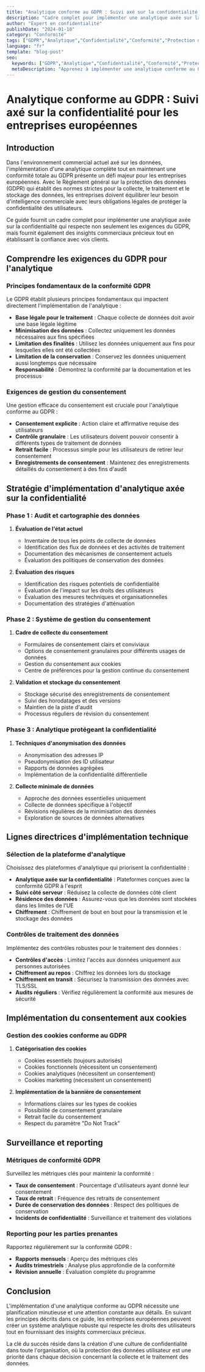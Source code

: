 ```yaml
---
title: "Analytique conforme au GDPR : Suivi axé sur la confidentialité pour les entreprises européennes"
description: "Cadre complet pour implémenter une analytique axée sur la confidentialité qui respecte les exigences du GDPR tout en fournissant des insights commerciaux précieux pour les entreprises européennes."
author: "Expert en confidentialité"
publishDate: "2024-01-10"
category: "Conformité"
tags: ["GDPR","Analytique","Confidentialité","Conformité","Protection des données","Entreprise européenne"]
language: "fr"
template: "blog-post"
seo:
  keywords: ["GDPR","Analytique","Confidentialité","Conformité","Protection des données","Entreprise européenne","gdpr-conforme","analytique","confidentialité-première","suivi","européen","entreprises","technologie","numérique","entreprise"]
  metaDescription: "Apprenez à implémenter une analytique conforme au GDPR avec des stratégies de suivi axées sur la confidentialité qui protègent les données utilisateur tout en fournissant une intelligence commerciale précieuse pour les entreprises européennes."
---
```


# Analytique conforme au GDPR : Suivi axé sur la confidentialité pour les entreprises européennes

## Introduction

Dans l'environnement commercial actuel axé sur les données, l'implémentation d'une analytique complète tout en maintenant une conformité totale au GDPR présente un défi majeur pour les entreprises européennes. Avec le Règlement général sur la protection des données (GDPR) qui établit des normes strictes pour la collecte, le traitement et le stockage des données, les entreprises doivent équilibrer leur besoin d'intelligence commerciale avec leurs obligations légales de protéger la confidentialité des utilisateurs.

Ce guide fournit un cadre complet pour implémenter une analytique axée sur la confidentialité qui respecte non seulement les exigences du GDPR, mais fournit également des insights commerciaux précieux tout en établissant la confiance avec vos clients.

## Comprendre les exigences du GDPR pour l'analytique

### Principes fondamentaux de la conformité GDPR

Le GDPR établit plusieurs principes fondamentaux qui impactent directement l'implémentation de l'analytique :

- **Base légale pour le traitement** : Chaque collecte de données doit avoir une base légale légitime
- **Minimisation des données** : Collectez uniquement les données nécessaires aux fins spécifiées
- **Limitation des finalités** : Utilisez les données uniquement aux fins pour lesquelles elles ont été collectées
- **Limitation de la conservation** : Conservez les données uniquement aussi longtemps que nécessaire
- **Responsabilité** : Démontrez la conformité par la documentation et les processus

### Exigences de gestion du consentement

Une gestion efficace du consentement est cruciale pour l'analytique conforme au GDPR :

- **Consentement explicite** : Action claire et affirmative requise des utilisateurs
- **Contrôle granulaire** : Les utilisateurs doivent pouvoir consentir à différents types de traitement de données
- **Retrait facile** : Processus simple pour les utilisateurs de retirer leur consentement
- **Enregistrements de consentement** : Maintenez des enregistrements détaillés du consentement à des fins d'audit

## Stratégie d'implémentation d'analytique axée sur la confidentialité

### Phase 1 : Audit et cartographie des données

1. **Évaluation de l'état actuel**
   - Inventaire de tous les points de collecte de données
   - Identification des flux de données et des activités de traitement
   - Documentation des mécanismes de consentement actuels
   - Évaluation des politiques de conservation des données

2. **Évaluation des risques**
   - Identification des risques potentiels de confidentialité
   - Évaluation de l'impact sur les droits des utilisateurs
   - Évaluation des mesures techniques et organisationnelles
   - Documentation des stratégies d'atténuation

### Phase 2 : Système de gestion du consentement

1. **Cadre de collecte du consentement**
   - Formulaires de consentement clairs et conviviaux
   - Options de consentement granulaires pour différents usages de données
   - Gestion du consentement aux cookies
   - Centre de préférences pour la gestion continue du consentement

2. **Validation et stockage du consentement**
   - Stockage sécurisé des enregistrements de consentement
   - Suivi des horodatages et des versions
   - Maintien de la piste d'audit
   - Processus réguliers de révision du consentement

### Phase 3 : Analytique protégeant la confidentialité

1. **Techniques d'anonymisation des données**
   - Anonymisation des adresses IP
   - Pseudonymisation des ID utilisateur
   - Rapports de données agrégées
   - Implémentation de la confidentialité différentielle

2. **Collecte minimale de données**
   - Approche des données essentielles uniquement
   - Collecte de données spécifique à l'objectif
   - Révisions régulières de la minimisation des données
   - Exploration de sources de données alternatives

## Lignes directrices d'implémentation technique

### Sélection de la plateforme d'analytique

Choisissez des plateformes d'analytique qui priorisent la confidentialité :

- **Analytique axée sur la confidentialité** : Plateformes conçues avec la conformité GDPR à l'esprit
- **Suivi côté serveur** : Réduisez la collecte de données côté client
- **Résidence des données** : Assurez-vous que les données sont stockées dans les limites de l'UE
- **Chiffrement** : Chiffrement de bout en bout pour la transmission et le stockage des données

### Contrôles de traitement des données

Implémentez des contrôles robustes pour le traitement des données :

- **Contrôles d'accès** : Limitez l'accès aux données uniquement aux personnes autorisées
- **Chiffrement au repos** : Chiffrez les données lors du stockage
- **Chiffrement en transit** : Sécurisez la transmission des données avec TLS/SSL
- **Audits réguliers** : Vérifiez régulièrement la conformité aux mesures de sécurité

## Implémentation du consentement aux cookies

### Gestion des cookies conforme au GDPR

1. **Catégorisation des cookies**
   - Cookies essentiels (toujours autorisés)
   - Cookies fonctionnels (nécessitent un consentement)
   - Cookies analytiques (nécessitent un consentement)
   - Cookies marketing (nécessitent un consentement)

2. **Implémentation de la bannière de consentement**
   - Informations claires sur les types de cookies
   - Possibilité de consentement granulaire
   - Retrait facile du consentement
   - Respect du paramètre "Do Not Track"

## Surveillance et reporting

### Métriques de conformité GDPR

Surveillez les métriques clés pour maintenir la conformité :

- **Taux de consentement** : Pourcentage d'utilisateurs ayant donné leur consentement
- **Taux de retrait** : Fréquence des retraits de consentement
- **Durée de conservation des données** : Respect des politiques de conservation
- **Incidents de confidentialité** : Surveillance et traitement des violations

### Reporting pour les parties prenantes

Rapportez régulièrement sur la conformité GDPR :

- **Rapports mensuels** : Aperçu des métriques clés
- **Audits trimestriels** : Analyse plus approfondie de la conformité
- **Révision annuelle** : Évaluation complète du programme

## Conclusion

L'implémentation d'une analytique conforme au GDPR nécessite une planification minutieuse et une attention constante aux détails. En suivant les principes décrits dans ce guide, les entreprises européennes peuvent créer un système analytique robuste qui respecte les droits des utilisateurs tout en fournissant des insights commerciaux précieux.

La clé du succès réside dans la création d'une culture de confidentialité dans toute l'organisation, où la protection des données utilisateur est une priorité dans chaque décision concernant la collecte et le traitement des données. 
